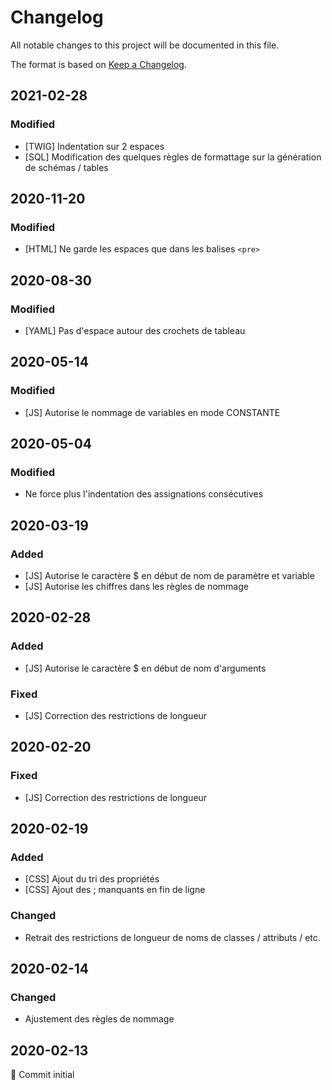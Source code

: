 # Changelog
All notable changes to this project will be documented in this file.

The format is based on [Keep a Changelog](https://keepachangelog.com/en/1.0.0/).

## 2021-02-28
### Modified
- [TWIG] Indentation sur 2 espaces
- [SQL] Modification des quelques règles de formattage sur la génération de schémas / tables

## 2020-11-20
### Modified
- [HTML] Ne garde les espaces que dans les balises `<pre>`

## 2020-08-30
### Modified
- [YAML] Pas d'espace autour des crochets de tableau

## 2020-05-14
### Modified
- [JS] Autorise le nommage de variables en mode CONSTANTE

## 2020-05-04
### Modified
- Ne force plus l'indentation des assignations consécutives

## 2020-03-19
### Added
- [JS] Autorise le caractère $ en début de nom de paramètre et variable
- [JS] Autorise les chiffres dans les règles de nommage

## 2020-02-28
### Added
- [JS] Autorise le caractère $ en début de nom d'arguments

### Fixed
- [JS] Correction des restrictions de longueur

## 2020-02-20
### Fixed
- [JS] Correction des restrictions de longueur

## 2020-02-19
### Added
- [CSS] Ajout du tri des propriétés
- [CSS] Ajout des ; manquants en fin de ligne

### Changed
- Retrait des restrictions de longueur de noms de classes / attributs / etc.

## 2020-02-14
### Changed
- Ajustement des règles de nommage

## 2020-02-13
🎉 Commit initial
